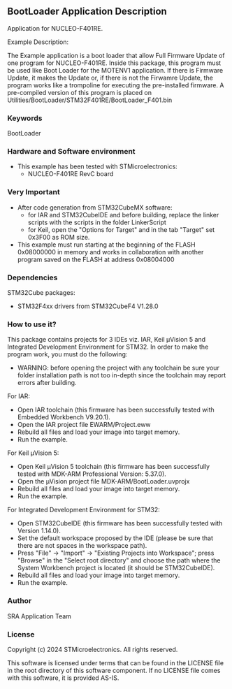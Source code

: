 ## <b>BootLoader Application Description</b>

Application for NUCLEO-F401RE.

Example Description:

The Example application is a boot loader that allow Full Firmware Update of one program for NUCLEO-F401RE.
Inside this package, this program must be used like Boot Loader for the MOTENV1 application.
If there is Firmware Update, it makes the Update or, if there is not the Firwamre Update, the program works like a trompoline for executing the pre-installed firmware.
A pre-compiled version of this program is placed on Utilities/BootLoader/STM32F401RE/BootLoader_F401.bin

### <b>Keywords</b>

BootLoader

### <b>Hardware and Software environment</b>

  - This example has been tested with STMicroelectronics:
    - NUCLEO-F401RE RevC board

### <b>Very Important</b>

- After code generation from STM32CubeMX software:
  - for IAR and STM32CubeIDE and before building, replace the linker scripts with the scripts in the folder LinkerScript
  - for Keil, open the "Options for Target" and in the tab "Target" set 0x3F00 as ROM size. 
- This example must run starting at the beginning of the FLASH 0x08000000 in memory and works in collaboration with another program saved on the FLASH at address 0x08004000

### <b>Dependencies</b>

STM32Cube packages:

  - STM32F4xx drivers from STM32CubeF4 V1.28.0

### <b>How to use it?</b>

This package contains projects for 3 IDEs viz. IAR, Keil µVision 5 and Integrated Development Environment for STM32. 
In order to make the  program work, you must do the following:

 - WARNING: before opening the project with any toolchain be sure your folder
   installation path is not too in-depth since the toolchain may report errors
   after building.

For IAR:

 - Open IAR toolchain (this firmware has been successfully tested with Embedded Workbench V9.20.1).
 - Open the IAR project file EWARM/Project.eww
 - Rebuild all files and load your image into target memory.
 - Run the example.

For Keil µVision 5:

 - Open Keil µVision 5 toolchain (this firmware has been successfully tested with MDK-ARM Professional Version: 5.37.0).
 - Open the µVision project file MDK-ARM/BootLoader.uvprojx
 - Rebuild all files and load your image into target memory.
 - Run the example.
 
For Integrated Development Environment for STM32:

 - Open STM32CubeIDE (this firmware has been successfully tested with Version 1.14.0).
 - Set the default workspace proposed by the IDE (please be sure that there are not spaces in the workspace path).
 - Press "File" -> "Import" -> "Existing Projects into Workspace"; press "Browse" in the "Select root directory" and choose the path where the System
   Workbench project is located (it should be STM32CubeIDE). 
 - Rebuild all files and load your image into target memory.
 - Run the example.

### <b>Author</b>

SRA Application Team

### <b>License</b>

Copyright (c) 2024 STMicroelectronics.
All rights reserved.

This software is licensed under terms that can be found in the LICENSE file
in the root directory of this software component.
If no LICENSE file comes with this software, it is provided AS-IS.